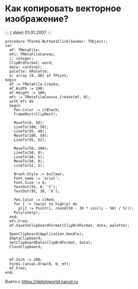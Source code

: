 Как копировать векторное изображение?
=====================================

::: {.date}
01.01.2007
:::

    procedure TForm1.Button1Click(Sender: TObject);
    var
      mf: TMetaFile;
      mfc: TMetaFileCanvas;
      i: integer;
      ClipBrdFormat: word;
      data: cardinal;
      palette: hPalette;
      p: array [0..90] of TPoint;
    begin
      mf := TMetaFile.Create;
      mf.Width := 100;
      mf.Height := 100;
      mfc := TMetafileCanvas.Create(mf, 0);
      with mfc do
      begin
        Pen.Color := clBlack;
        FrameRect(ClipRect);
     
        MoveTo(0, 50);
        LineTo(100, 50);
        LineTo(95, 48);
        MoveTo(100, 50);
        LineTo(95, 52);
     
        MoveTo(50, 100);
        LineTo(50, 0);
        LineTo(48, 5);
        MoveTo(50, 0);
        LineTo(52, 5);
     
        Brush.Style := bsClear;
        Font.name := 'arial';
        Font.Size := 6;
        TextOut(55, 0, 'Y');
        TextOut(95, 38, 'X');
     
        Pen.Color := clRed;
        for i := low(p) to high(p) do
          p[i] := Point(i, round(50 - 30 * sin((i - 50) / 5)));
        Polyline(p);
      end;
      mfc.Free;
      mf.SaveToClipboardFormat(ClipBrdFormat, data, palette);
     
      OpenClipboard(Application.Handle);
      EmptyClipboard;
      SetClipboardData(ClipBrdFormat, data);
      CloseClipboard;
     
     
      mf.Inch := 200;
      Form1.Canvas.Draw(0, 0, mf);
      mf.Free;
    end;

Взято с <https://delphiworld.narod.ru>
